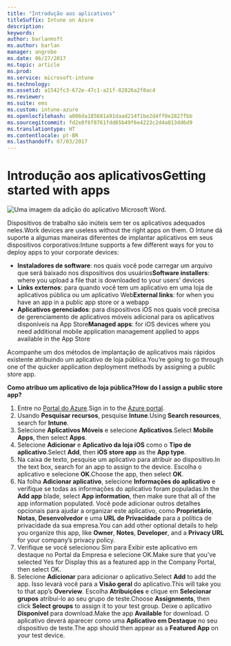 ```yaml
---
title: "Introdução aos aplicativos"
titleSuffix: Intune on Azure
description: 
keywords: 
author: barlanmsft
ms.author: barlan
manager: angrobe
ms.date: 06/27/2017
ms.topic: article
ms.prod: 
ms.service: microsoft-intune
ms.technology: 
ms.assetid: a1542fc3-672e-47c1-a21f-82826a2f8ac4
ms.reviewer: 
ms.suite: ems
ms.custom: intune-azure
ms.openlocfilehash: a086da185681a91daad214f1be2d4ff0e2827fbb
ms.sourcegitcommit: fd2e8f6f8761fdd65b49f6e4223c2d4a013dd6d9
ms.translationtype: HT
ms.contentlocale: pt-BR
ms.lasthandoff: 07/03/2017
---
```

# <span data-ttu-id="582f2-102">Introdução aos aplicativos</span><span class="sxs-lookup"><span data-stu-id="582f2-102">Getting started with apps</span></span>
<a id="getting-started-with-apps" class="xliff"></a>

![Uma imagem da adição do aplicativo Microsoft Word.](/intune/media/generic-add-apps.png)

<span data-ttu-id="582f2-104">Dispositivos de trabalho são inúteis sem ter os aplicativos adequados neles.</span><span class="sxs-lookup"><span data-stu-id="582f2-104">Work devices are useless without the right apps on them.</span></span> <span data-ttu-id="582f2-105">O Intune dá suporte a algumas maneiras diferentes de implantar aplicativos em seus dispositivos corporativos:</span><span class="sxs-lookup"><span data-stu-id="582f2-105">Intune supports a few different ways for you to deploy apps to your corporate devices:</span></span>

* <span data-ttu-id="582f2-106">**Instaladores de software**: nos quais você pode carregar um arquivo que será baixado nos dispositivos dos usuários</span><span class="sxs-lookup"><span data-stu-id="582f2-106">**Software installers**: where you upload a file that is downloaded to your users' devices</span></span>
* <span data-ttu-id="582f2-107">__Links externos__: para quando você tem um aplicativo em uma loja de aplicativos pública ou um aplicativo Web</span><span class="sxs-lookup"><span data-stu-id="582f2-107">__External links__: for when you have an app in a public app store or a webapp</span></span>
* <span data-ttu-id="582f2-108">**Aplicativos gerenciados**: para dispositivos iOS nos quais você precisa de gerenciamento de aplicativos móveis adicional para os aplicativos disponíveis na App Store</span><span class="sxs-lookup"><span data-stu-id="582f2-108">**Managed apps**: for iOS devices where you need additional mobile application management applied to apps available in the App Store</span></span>

<span data-ttu-id="582f2-109">Acompanhe um dos métodos de implantação de aplicativos mais rápidos existente atribuindo um aplicativo de loja pública.</span><span class="sxs-lookup"><span data-stu-id="582f2-109">You’re going to go through one of the quicker application deployment methods by assigning a public store app.</span></span>

<span data-ttu-id="582f2-110">__Como atribuo um aplicativo de loja pública?__</span><span class="sxs-lookup"><span data-stu-id="582f2-110">__How do I assign a public store app?__</span></span>

1. <span data-ttu-id="582f2-111">Entre no [Portal do Azure](https://portal.azure.com).</span><span class="sxs-lookup"><span data-stu-id="582f2-111">Sign in to the [Azure portal](https://portal.azure.com).</span></span>
2. <span data-ttu-id="582f2-112">Usando **Pesquisar recursos**, pesquise **Intune**.</span><span class="sxs-lookup"><span data-stu-id="582f2-112">Using **Search resources**, search for **Intune**.</span></span>
3. <span data-ttu-id="582f2-113">Selecione **Aplicativos Móveis** e selecione **Aplicativos**.</span><span class="sxs-lookup"><span data-stu-id="582f2-113">Select **Mobile Apps**, then select **Apps**.</span></span>
4. <span data-ttu-id="582f2-114">Selecione **Adicionar** e **Aplicativo da loja iOS** como o **Tipo de aplicativo**.</span><span class="sxs-lookup"><span data-stu-id="582f2-114">Select **Add**, then **iOS store app** as the **App type**.</span></span>
5. <span data-ttu-id="582f2-115">Na caixa de texto, pesquise um aplicativo para atribuir ao dispositivo.</span><span class="sxs-lookup"><span data-stu-id="582f2-115">In the text box, search for an app to assign to the device.</span></span> <span data-ttu-id="582f2-116">Escolha o aplicativo e selecione **OK**.</span><span class="sxs-lookup"><span data-stu-id="582f2-116">Choose the app, then select **OK**.</span></span>
6. <span data-ttu-id="582f2-117">Na folha **Adicionar aplicativo**, selecione **Informações do aplicativo** e verifique se todas as informações do aplicativo foram populadas.</span><span class="sxs-lookup"><span data-stu-id="582f2-117">In the **Add app** blade, select **App information**, then make sure that all of the app information populated.</span></span> <span data-ttu-id="582f2-118">Você pode adicionar outros detalhes opcionais para ajudar a organizar este aplicativo, como **Proprietário**, **Notas**, **Desenvolvedor** e uma **URL de Privacidade** para a política de privacidade da sua empresa.</span><span class="sxs-lookup"><span data-stu-id="582f2-118">You can add other optional details to help you organize this app, like **Owner**, **Notes**, **Developer**, and a **Privacy URL** for your company’s privacy policy.</span></span>
7. <span data-ttu-id="582f2-119">Verifique se você selecionou Sim para Exibir este aplicativo em destaque no Portal da Empresa e selecione OK.</span><span class="sxs-lookup"><span data-stu-id="582f2-119">Make sure that you’ve selected Yes for Display this as a featured app in the Company Portal, then select OK.</span></span>
8. <span data-ttu-id="582f2-120">Selecione **Adicionar** para adicionar o aplicativo.</span><span class="sxs-lookup"><span data-stu-id="582f2-120">Select **Add** to add the app.</span></span> <span data-ttu-id="582f2-121">Isso levará você para a **Visão geral** do aplicativo.</span><span class="sxs-lookup"><span data-stu-id="582f2-121">This will take you to that app’s **Overview**.</span></span> <span data-ttu-id="582f2-122">Escolha **Atribuições** e clique em **Selecionar grupos** atribuí-lo ao seu grupo de teste.</span><span class="sxs-lookup"><span data-stu-id="582f2-122">Choose **Assignments**, then click **Select groups** to assign it to your test group.</span></span> <span data-ttu-id="582f2-123">Deixe o aplicativo **Disponível** para download.</span><span class="sxs-lookup"><span data-stu-id="582f2-123">Make the app **Available** for download.</span></span> <span data-ttu-id="582f2-124">O aplicativo deverá aparecer como uma **Aplicativo em Destaque** no seu dispositivo de teste.</span><span class="sxs-lookup"><span data-stu-id="582f2-124">The app should then appear as a **Featured App** on your test device.</span></span>

